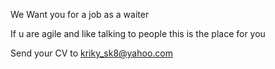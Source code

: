 We Want you for a job as a waiter

If u are agile and like talking to people this is the place for you

Send your CV to kriky_sk8@yahoo.com